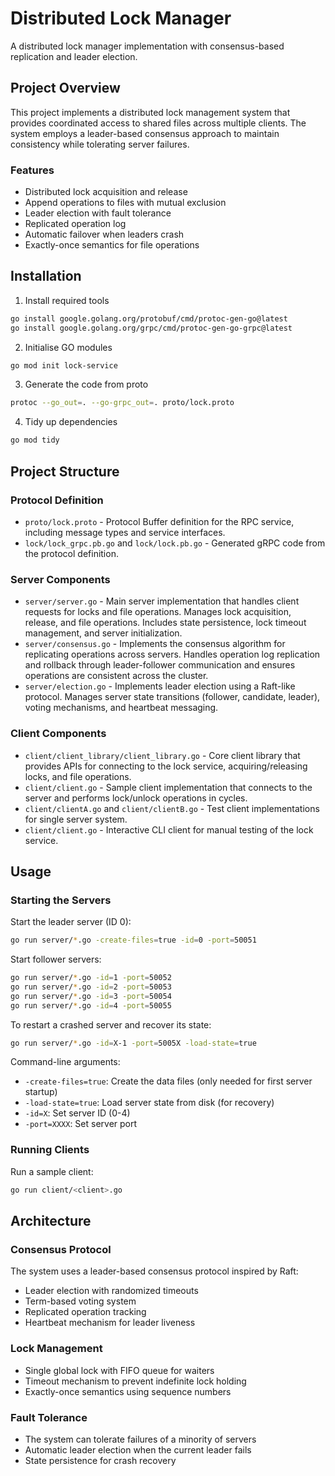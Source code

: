 # Distributed Lock Manager

A distributed lock manager implementation with consensus-based replication and leader election.

## Project Overview

This project implements a distributed lock management system that provides coordinated access to shared files across multiple clients. The system employs a leader-based consensus approach to maintain consistency while tolerating server failures.

### Features

- Distributed lock acquisition and release
- Append operations to files with mutual exclusion
- Leader election with fault tolerance
- Replicated operation log
- Automatic failover when leaders crash
- Exactly-once semantics for file operations
<!-- - Client redirection to current leader -->

## Installation

1. Install required tools
```bash
go install google.golang.org/protobuf/cmd/protoc-gen-go@latest
go install google.golang.org/grpc/cmd/protoc-gen-go-grpc@latest
```

2. Initialise GO modules
```bash
go mod init lock-service
```

3. Generate the code from proto
```bash
protoc --go_out=. --go-grpc_out=. proto/lock.proto
```

4. Tidy up dependencies
```bash
go mod tidy
```

## Project Structure

### Protocol Definition
- `proto/lock.proto` - Protocol Buffer definition for the RPC service, including message types and service interfaces.
- `lock/lock_grpc.pb.go` and `lock/lock.pb.go` - Generated gRPC code from the protocol definition.

### Server Components
- `server/server.go` - Main server implementation that handles client requests for locks and file operations. Manages lock acquisition, release, and file operations. Includes state persistence, lock timeout management, and server initialization.
- `server/consensus.go` - Implements the consensus algorithm for replicating operations across servers. Handles operation log replication and rollback through leader-follower communication and ensures operations are consistent across the cluster.
- `server/election.go` - Implements leader election using a Raft-like protocol. Manages server state transitions (follower, candidate, leader), voting mechanisms, and heartbeat messaging.

### Client Components
- `client/client_library/client_library.go` - Core client library that provides APIs for connecting to the lock service, acquiring/releasing locks, and file operations.
- `client/client.go` - Sample client implementation that connects to the server and performs lock/unlock operations in cycles.
- `client/clientA.go` and `client/clientB.go` - Test client implementations for single server system.
- `client/client.go` - Interactive CLI client for manual testing of the lock service.

## Usage

### Starting the Servers

Start the leader server (ID 0):
```bash
go run server/*.go -create-files=true -id=0 -port=50051
```

Start follower servers:
```bash
go run server/*.go -id=1 -port=50052
go run server/*.go -id=2 -port=50053
go run server/*.go -id=3 -port=50054
go run server/*.go -id=4 -port=50055
```

To restart a crashed server and recover its state:
```bash
go run server/*.go -id=X-1 -port=5005X -load-state=true
```

Command-line arguments:
- `-create-files=true`: Create the data files (only needed for first server startup)
- `-load-state=true`: Load server state from disk (for recovery)
- `-id=X`: Set server ID (0-4)
- `-port=XXXX`: Set server port

### Running Clients

Run a sample client:
```bash
go run client/<client>.go
```

## Architecture

### Consensus Protocol
The system uses a leader-based consensus protocol inspired by Raft:
- Leader election with randomized timeouts
- Term-based voting system
- Replicated operation tracking
- Heartbeat mechanism for leader liveness

### Lock Management
- Single global lock with FIFO queue for waiters
- Timeout mechanism to prevent indefinite lock holding
- Exactly-once semantics using sequence numbers

### Fault Tolerance
- The system can tolerate failures of a minority of servers
- Automatic leader election when the current leader fails
- State persistence for crash recovery